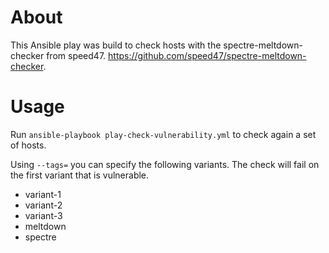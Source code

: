 # About

This Ansible play was build to check hosts with the spectre-meltdown-checker from speed47.
https://github.com/speed47/spectre-meltdown-checker.

# Usage

Run `ansible-playbook play-check-vulnerability.yml` to check again
a set of hosts.

Using `--tags=` you can specify the following variants. The check will 
fail on the first variant that is vulnerable. 

- variant-1
- variant-2
- variant-3
- meltdown
- spectre